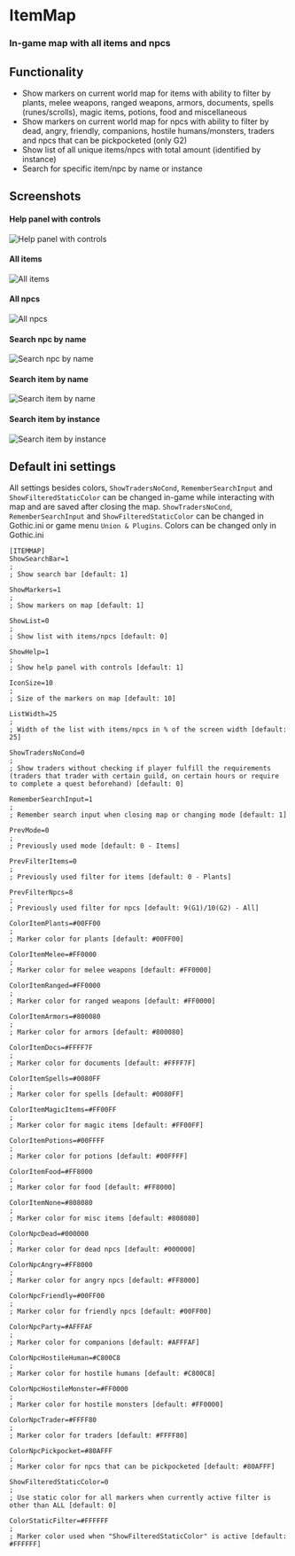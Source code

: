 # ItemMap
### In-game map with all items and npcs

## Functionality
- Show markers on current world map for items with ability to filter by plants, melee weapons, ranged weapons, armors, documents, spells (runes/scrolls), magic items, potions, food and miscellaneous
- Show markers on current world map for npcs with ability to filter by dead, angry, friendly, companions, hostile humans/monsters, traders and npcs that can be pickpocketed (only G2)
- Show list of all unique items/npcs with total amount (identified by instance)
- Search for specific item/npc by name or instance

## Screenshots
#### Help panel with controls
![Help panel with controls](https://i.imgur.com/1dc9TpL.png)
#### All items
![All items](https://i.imgur.com/4BRyLyd.jpeg)
#### All npcs
![All npcs](https://i.imgur.com/nWuCfwL.jpeg)
#### Search npc by name
![Search npc by name](https://i.imgur.com/oUyfJ2D.jpeg)
#### Search item by name
![Search item by name](https://i.imgur.com/1ArKF5y.jpeg)
#### Search item by instance
![Search item by instance](https://i.imgur.com/2ITj4Bl.jpeg)

## Default ini settings
All settings besides colors, `ShowTradersNoCond`, `RememberSearchInput` and `ShowFilteredStaticColor` can be changed in-game while interacting with map and are saved after closing the map.
`ShowTradersNoCond`, `RememberSearchInput` and `ShowFilteredStaticColor` can be changed in Gothic.ini or game menu `Union & Plugins`.
Colors can be changed only in Gothic.ini
```
[ITEMMAP]
ShowSearchBar=1
; 
; Show search bar [default: 1]

ShowMarkers=1
; 
; Show markers on map [default: 1]

ShowList=0
; 
; Show list with items/npcs [default: 0]

ShowHelp=1
; 
; Show help panel with controls [default: 1]

IconSize=10
; 
; Size of the markers on map [default: 10]

ListWidth=25
; 
; Width of the list with items/npcs in % of the screen width [default: 25]

ShowTradersNoCond=0
; 
; Show traders without checking if player fulfill the requirements (traders that trader with certain guild, on certain hours or require to complete a quest beforehand) [default: 0]

RememberSearchInput=1
; 
; Remember search input when closing map or changing mode [default: 1]

PrevMode=0
; 
; Previously used mode [default: 0 - Items]

PrevFilterItems=0
; 
; Previously used filter for items [default: 0 - Plants]

PrevFilterNpcs=8
; 
; Previously used filter for npcs [default: 9(G1)/10(G2) - All]

ColorItemPlants=#00FF00
; 
; Marker color for plants [default: #00FF00]

ColorItemMelee=#FF0000
; 
; Marker color for melee weapons [default: #FF0000]

ColorItemRanged=#FF0000
; 
; Marker color for ranged weapons [default: #FF0000]

ColorItemArmors=#800080
; 
; Marker color for armors [default: #800080]

ColorItemDocs=#FFFF7F
; 
; Marker color for documents [default: #FFFF7F]

ColorItemSpells=#0080FF
; 
; Marker color for spells [default: #0080FF]

ColorItemMagicItems=#FF00FF
; 
; Marker color for magic items [default: #FF00FF]

ColorItemPotions=#00FFFF
; 
; Marker color for potions [default: #00FFFF]

ColorItemFood=#FF8000
; 
; Marker color for food [default: #FF8000]

ColorItemNone=#808080
; 
; Marker color for misc items [default: #808080]

ColorNpcDead=#000000
; 
; Marker color for dead npcs [default: #000000]

ColorNpcAngry=#FF8000
; 
; Marker color for angry npcs [default: #FF8000]

ColorNpcFriendly=#00FF00
; 
; Marker color for friendly npcs [default: #00FF00]

ColorNpcParty=#AFFFAF
; 
; Marker color for companions [default: #AFFFAF]

ColorNpcHostileHuman=#C800C8
; 
; Marker color for hostile humans [default: #C800C8]

ColorNpcHostileMonster=#FF0000
; 
; Marker color for hostile monsters [default: #FF0000]

ColorNpcTrader=#FFFF80
; 
; Marker color for traders [default: #FFFF80]

ColorNpcPickpocket=#80AFFF
; 
; Marker color for npcs that can be pickpocketed [default: #80AFFF]

ShowFilteredStaticColor=0
; 
; Use static color for all markers when currently active filter is other than ALL [default: 0]

ColorStaticFilter=#FFFFFF
; 
; Marker color used when "ShowFilteredStaticColor" is active [default: #FFFFFF]
```